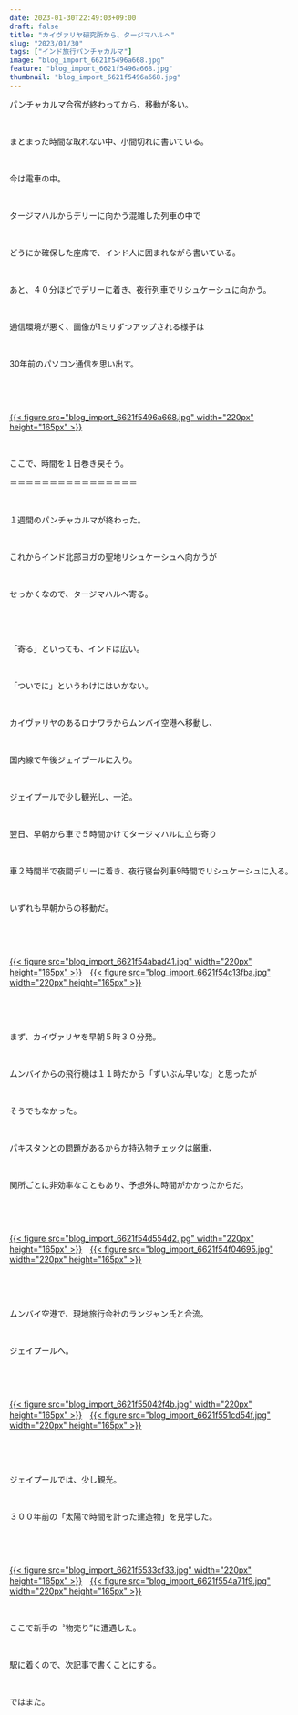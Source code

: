 ```yaml
---
date: 2023-01-30T22:49:03+09:00
draft: false
title: "カイヴァリヤ研究所から、タージマハルへ"
slug: "2023/01/30"
tags: ["インド旅行パンチャカルマ"]
image: "blog_import_6621f5496a668.jpg"
feature: "blog_import_6621f5496a668.jpg"
thumbnail: "blog_import_6621f5496a668.jpg"
---
```

<p>パンチャカルマ合宿が終わってから、移動が多い。</p><p> </p><p>まとまった時間な取れない中、小間切れに書いている。</p><p> </p><p>今は電車の中。</p><p> </p><p>タージマハルからデリーに向かう混雑した列車の中で</p><p> </p><p>どうにか確保した座席で、インド人に囲まれながら書いている。</p><p> </p><p>あと、４０分ほどでデリーに着き、夜行列車でリシュケーシュに向かう。</p><p> </p><p>通信環境が悪く、画像が1ミリずつアップされる様子は</p><p> </p><p>30年前のパソコン通信を思い出す。</p><p> </p><p> </p><p><a href="blog_import_6621f5496a668.jpg">{{< figure src="blog_import_6621f5496a668.jpg" width="220px" height="165px" >}}</a></p><p> </p><p>ここで、時間を１日巻き戻そう。</p><p>＝＝＝＝＝＝＝＝＝＝＝＝＝＝＝＝</p><p> </p><p>１週間のパンチャカルマが終わった。</p><p> </p><p>これからインド北部ヨガの聖地リシュケーシュへ向かうが</p><p> </p><p>せっかくなので、タージマハルへ寄る。</p><p> </p><p> </p><p>「寄る」といっても、インドは広い。</p><p> </p><p>「ついでに」というわけにはいかない。</p><p> </p><p>カイヴァリヤのあるロナワラからムンバイ空港へ移動し、</p><p> </p><p>国内線で午後ジェイプールに入り。</p><p> </p><p>ジェイプールで少し観光し、一泊。</p><p> </p><p>翌日、早朝から車で５時間かけてタージマハルに立ち寄り</p><p> </p><p>車２時間半で夜間デリーに着き、夜行寝台列車9時間でリシュケーシュに入る。</p><p> </p><p>いずれも早朝からの移動だ。</p><p> </p><p> </p><p><a href="blog_import_6621f54abad41.jpg">{{< figure src="blog_import_6621f54abad41.jpg" width="220px" height="165px" >}}</a>　<a href="blog_import_6621f54c13fba.jpg">{{< figure src="blog_import_6621f54c13fba.jpg" width="220px" height="165px" >}}</a></p><p> </p><p> </p><p>まず、カイヴァリヤを早朝５時３０分発。</p><p> </p><p>ムンバイからの飛行機は１１時だから「ずいぶん早いな」と思ったが</p><p> </p><p>そうでもなかった。</p><p> </p><p>パキスタンとの問題があるからか持込物チェックは厳重、</p><p> </p><p>関所ごとに非効率なこともあり、予想外に時間がかかったからだ。</p><p> </p><p> </p><p><a href="blog_import_6621f54d554d2.jpg">{{< figure src="blog_import_6621f54d554d2.jpg" width="220px" height="165px" >}}</a>　<a href="blog_import_6621f54f04695.jpg">{{< figure src="blog_import_6621f54f04695.jpg" width="220px" height="165px" >}}</a></p><p> </p><p> </p><p>ムンバイ空港で、現地旅行会社のランジャン氏と合流。</p><p> </p><p>ジェイプールへ。</p><p> </p><p> </p><p><a href="blog_import_6621f55042f4b.jpg">{{< figure src="blog_import_6621f55042f4b.jpg" width="220px" height="165px" >}}</a>　<a href="blog_import_6621f551cd54f.jpg">{{< figure src="blog_import_6621f551cd54f.jpg" width="220px" height="165px" >}}</a></p><p> </p><p> </p><p>ジェイプールでは、少し観光。</p><p> </p><p>３００年前の「太陽で時間を計った建造物」を見学した。</p><p> </p><p> </p><p><a href="blog_import_6621f5533cf33.jpg">{{< figure src="blog_import_6621f5533cf33.jpg" width="220px" height="165px" >}}</a>　<a href="blog_import_6621f554a71f9.jpg">{{< figure src="blog_import_6621f554a71f9.jpg" width="220px" height="165px" >}}</a></p><p> </p><p>ここで新手の〝物売り”に遭遇した。</p><p> </p><p>駅に着くので、次記事で書くことにする。</p><p> </p><p>ではまた。</p><p> </p>

